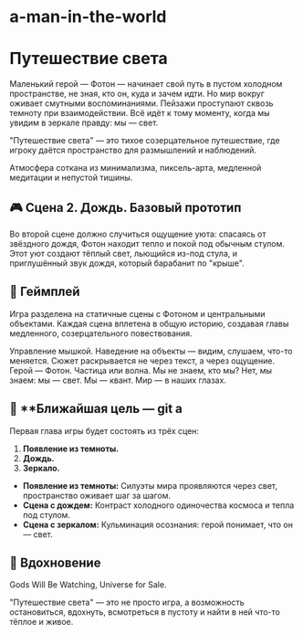 # a-man-in-the-world

# Путешествие света

Маленький герой — Фотон — начинает свой путь в пустом холодном пространстве, не зная, кто он, куда и зачем идти. Но мир вокруг оживает смутными воспоминаниями. Пейзажи проступают сквозь темноту при взаимодействии. Всё идёт к тому моменту, когда мы увидим в зеркале правду: мы — свет.

"Путешествие света" — это тихое созерцательное путешествие, где игроку даётся пространство для размышлений и наблюдений.

Атмосфера соткана из минимализма, пиксель-арта, медленной медитации и непустой тишины.

## 🎮 **Сцена 2. Дождь. Базовый прототип**
Во второй сцене должно случиться ощущение уюта: спасаясь от звёздного дождя, Фотон находит тепло и покой под обычным стулом. Этот уют создают тёплый свет, льющийся из-под стула, и приглушённый звук дождя, который барабанит по "крыше".

## 🎲 **Геймплей**

Игра разделена на статичные сцены с Фотоном и центральными объектами. Каждая сцена вплетена в общую историю, создавая главы медленного, созерцательного повествования.

Управление мышкой. Наведение на объекты — видим, слушаем, что-то меняется. Сюжет раскрывается не через текст, а через ощущение. Герой — Фотон. Частица или волна. Мы не знаем, кто мы? Нет, мы знаем: мы — свет. Мы — квант. Мир — в наших глазах.

## 🎯 **Ближайшая цель — git a

Первая глава игры будет состоять из трёх сцен:
1. **Появление из темноты.**
2. **Дождь.**
3. **Зеркало.**

- **Появление из темноты:** Силуэты мира проявляются через свет, пространство оживает шаг за шагом.
- **Сцена с дождем:** Контраст холодного одиночества космоса и тепла под стулом.
- **Сцена с зеркалом:** Кульминация осознания: герой понимает, что он — свет.

## 💭 **Вдохновение**
Gods Will Be Watching, Universe for Sale.

"Путешествие света" — это не просто игра, а возможность остановиться, вдохнуть, всмотреться в пустоту и найти в ней что-то тёплое и живое. 

